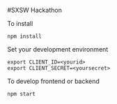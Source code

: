 #SXSW Hackathon

To install
```
npm install
```

Set your development environment
```
export CLIENT_ID=<yourid>
export CLIENT_SECRET=<yoursecret>
```

To develop frontend or backend
```
npm start
```
